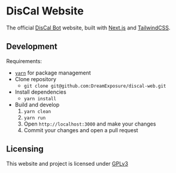# DisCal Website

The official [DisCal Bot](https://discalbot.com) website, built with [Next.js](https://nextjs.org/) and [TailwindCSS](https://tailwindcss.com/).

## Development

Requirements:

- [`yarn`](https://yarnpkg.com/en/) for package management
- Clone repository
    - `git clone git@github.com:DreamExposure/discal-web.git`
- Install dependencies
    - `yarn install`
- Build and develop
    1. `yarn clean`
    2. `yarn run`
    3. Open `http://localhost:3000` and make your changes
    4. Commit your changes and open a pull request

## Licensing

This website and project is licensed under [GPLv3](https://www.gnu.org/licenses/gpl-3.0.en.html)

